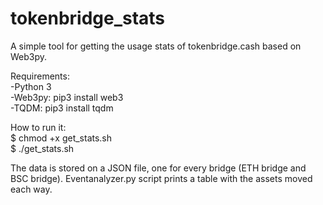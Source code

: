# tokenbridge_stats
A simple tool for getting the usage stats of tokenbridge.cash based on Web3py.

Requirements:\
-Python 3\
-Web3py: pip3 install web3\
-TQDM: pip3 install tqdm

How to run it:\
$ chmod +x get_stats.sh\
$ ./get_stats.sh

The data is stored on a JSON file, one for every bridge (ETH bridge and BSC bridge). Eventanalyzer.py script prints a table with the assets moved each way.
